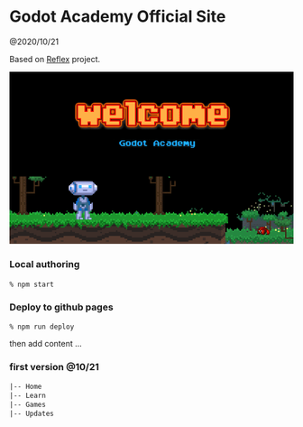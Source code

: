 # Godot Academy Official Site

@2020/10/21

Based on [Reflex](https://reflexjs.org/) project.

![poster](content/images/ga_welcome.png)

### Local authoring

```
% npm start
```

### Deploy to github pages

```
% npm run deploy
```

then add content ...

### first version @10/21

```
|-- Home
|-- Learn
|-- Games
|-- Updates
```